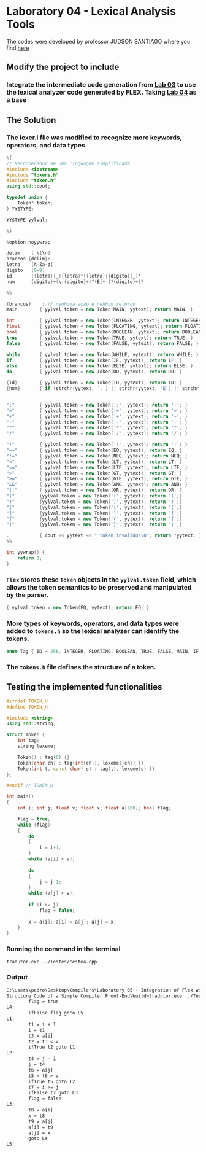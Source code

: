 # Laboratory 04 - Lexical Analysis Tools

The codes were developed by professor JUDSON SANTIAGO where you find [here](https://github.com/JudsonSS/Compiladores/tree/master)

## Modify the project to include

### Integrate the intermediate code generation from [Lab 03](https://github.com/PedroHenrique18/Compilers/tree/main/Laboratory%2003%20-%20Intermediate%20code%20generation) to use the lexical analyzer code generated by FLEX. Taking [Lab 04](https://github.com/PedroHenrique18/Compilers/tree/main/Laboratory%2004%20-%20Lexical%20Analysis%20Tools) as a base

## The Solution

### The lexer.l file was modified to recognize more keywords, operators, and data types.

```c++
%{
// Reconhecedor de uma linguagem simplificada
#include <iostream>
#include "tokens.h"
#include "token.h"
using std::cout;

typedef union { 
    Token* token; 
} YYSTYPE; 

YYSTYPE yylval;

%}

%option noyywrap

delim    [ \t\n]
brancos {delim}+
letra    [A-Za-z]
digito   [0-9]
id       ({letra}|_){letra}*({letra}|{digito}|_)*
num      {digito}+(\.{digito}+)?(E[+-]?{digito}+)?

%%

{brancos}    ; // nenhuma ação e nenhum retorno
main        { yylval.token = new Token(MAIN, yytext); return MAIN; }

int         { yylval.token = new Token(INTEGER, yytext); return INTEGER; }
float       { yylval.token = new Token(FLOATING, yytext); return FLOATING; }
bool        { yylval.token = new Token(BOOLEAN, yytext); return BOOLEAN; }
true        { yylval.token = new Token(TRUE, yytext); return TRUE; }
false       { yylval.token = new Token(FALSE, yytext); return FALSE; }

while       { yylval.token = new Token(WHILE, yytext); return WHILE; }
if          { yylval.token = new Token(IF, yytext); return IF; }
else        { yylval.token = new Token(ELSE, yytext); return ELSE; }
do          { yylval.token = new Token(DO, yytext); return DO; }

{id}        { yylval.token = new Token(ID, yytext); return ID; }
{num}       { if (strchr(yytext, '.') || strchr(yytext, 'E') || strchr(yytext, 'e')) { yylval.token = new Token(FLOATING, yytext); return FLOATING; } else { yylval.token = new Token(INTEGER, yytext); return INTEGER; } }


";"         { yylval.token = new Token(';', yytext); return ';'; } 
"="         { yylval.token = new Token('=', yytext); return '='; }
"+"         { yylval.token = new Token('+', yytext); return '+'; } 
"-"         { yylval.token = new Token('-', yytext); return '-'; } 
"*"         { yylval.token = new Token('*', yytext); return '*'; } 
"/"         { yylval.token = new Token('/', yytext); return '/'; }

"!"         { yylval.token = new Token('!', yytext); return '!'; }
"=="        { yylval.token = new Token(EQ, yytext); return EQ; }
"!="        { yylval.token = new Token(NEQ, yytext); return NEQ; }
"<"         { yylval.token = new Token(LT, yytext); return LT; }
"<="        { yylval.token = new Token(LTE, yytext); return LTE; }
">"         { yylval.token = new Token(GT, yytext); return GT; }
">="        { yylval.token = new Token(GTE, yytext); return GTE; }
"&&"        { yylval.token = new Token(AND, yytext); return AND; }
"||"        { yylval.token = new Token(OR, yytext); return OR; }
"("         {yylval.token = new Token('(', yytext); return '(';}
")"         {yylval.token = new Token(')', yytext); return ')';}
"["         {yylval.token = new Token('[', yytext); return '[';}
"]"         {yylval.token = new Token(']', yytext); return ']';}
"{"         {yylval.token = new Token('{', yytext); return '{';}
"}"         {yylval.token = new Token('}', yytext); return '}';}

.           { cout << yytext << " token invalido!\n"; return *yytext; }
%%

int yywrap() {
    return 1;
}

```

### ```Flex``` stores these ```Token``` objects in the ```yylval.token``` field, which allows the token semantics to be preserved and manipulated by the parser.

```c++
{ yylval.token = new Token(EQ, yytext); return EQ; }
```

### More types of keywords, operators, and data types were added to ```tokens.h``` so the lexical analyzer can identify the tokens.

```c++
enum Tag { ID = 256, INTEGER, FLOATING, BOOLEAN, TRUE, FALSE, MAIN, IF, ELSE, WHILE, DO, OR, AND, EQ, NEQ, LT, LTE, GT, GTE};
```

### The ```tokens.h``` file defines the structure of a token.


## Testing the implemented functionalities

```c++
#ifndef TOKEN_H
#define TOKEN_H

#include <string>
using std::string;

struct Token {
    int tag;
    string lexeme;

    Token() : tag(0) {}
    Token(char ch) : tag(int(ch)), lexeme({ch}) {}
    Token(int t, const char* s) : tag(t), lexeme(s) {}
};

#endif // TOKEN_H

```

```c++
int main()
{
    int i; int j; float v; float x; float a[100]; bool flag;

    flag = true;
    while (flag)
    {
        do
        {
            i = i+1;
        } 
        while (a[i] < v);
        
        do
        {
            j = j-1;
        } 
        while (a[j] > v);
        
        if (i >= j)
            flag = false;
    
        x = a[i]; a[i] = a[j]; a[j] = x;
    }
}
```

### Running the command in the terminal

```bash
tradutor.exe ../Testes/teste4.cpp
```

### Output

```txt
C:\Users\pedro\Desktop\Compilers\Laboratory 05 - Integration of Flex with the 
Structure Code of a Simple Compiler Front-End\build>tradutor.exe ../Testes/teste4.cpp
        flag = true
L4:
        ifFalse flag goto L5
L1:
        t1 = i + 1
        i = t1
        t3 = a[i]
        t2 = t3 < v
        ifTrue t2 goto L1   
L2:
        t4 = j - 1
        j = t4
        t6 = a[j]
        t5 = t6 > v
        ifTrue t5 goto L2   
        t7 = i >= j
        ifFalse t7 goto L3  
        flag = false        
L3:
        t8 = a[i]
        x = t8
        t9 = a[j]
        a[i] = t9
        a[j] = x
        goto L4
L5:
```




